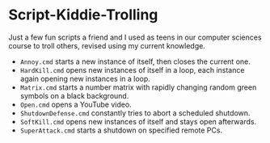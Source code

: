 # Script-Kiddie-Trolling
Just a few fun scripts a friend and I used as teens in our computer sciences course to troll others, revised using my current knowledge.

* `Annoy.cmd` starts a new instance of itself, then closes the current one.
* `HardKill.cmd` opens new instances of itself in a loop, each instance again opening new instances in a loop.
* `Matrix.cmd` starts a number matrix with rapidly changing random green symbols on a black background.
* `Open.cmd` opens a YouTube video.
* `ShutdownDefense.cmd` constantly tries to abort a scheduled shutdown.
* `SoftKill.cmd` opens new instances of itself and stays open afterwards.
* `SuperAttack.cmd` starts a shutdown on specified remote PCs.
